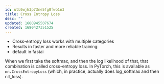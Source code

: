 ```yaml
---
id: utb5wjh3p73ne5fg0fwb1n3
title: Cross Entropy Loss
desc: ""
updated: 1680945507674
created: 1680427351525
---
```


- Cross-entropy loss works with multiple categories
- Results in faster and more reliable training
- default in fastai

When we first take the softmax, and then the log likelihood of that,
that combination is called cross-entropy loss. In PyTorch, this is
available as `nn.CrossEntropyLoss` (which, in practice, actually
does log_softmax and then nll_loss).
